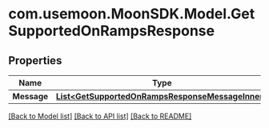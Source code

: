 # com.usemoon.MoonSDK.Model.GetSupportedOnRampsResponse

## Properties

| Name        | Type                                                                                             | Description | Notes |
| ----------- | ------------------------------------------------------------------------------------------------ | ----------- | ----- |
| **Message** | [**List\<GetSupportedOnRampsResponseMessageInner>**](getsupportedonrampsresponsemessageinner.md) |             |       |

[\[Back to Model list\]](./#documentation-for-models) [\[Back to API list\]](./#documentation-for-api-endpoints) [\[Back to README\]](./)
